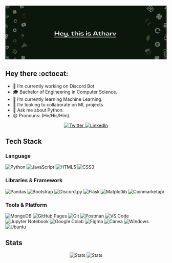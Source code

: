 <!--
**Atharv-777/Atharv-777** is a ✨ _special_ ✨ repository because its `README.md` (this file) appears on your GitHub profile.

Here are some ideas to get you started:
- 🤔 I’m looking for help with ...
- 📫 How to reach me: atharvbidwe11@gmail.com
- ⚡ Fun fact: ...-->
<!--  > 🌱 I’m currently learning Machine Learning<br>
 > 👯 I’m looking to collaborate on ML projects<br>
 > 💬 Ask me about Python<br>
 > 😄 Pronouns: (He/His/Him)

 <img align="right" top="0" alt="LinkedIn" src="icons/octocat.gif"/> -->
<!--<img align="right" top="0" alt="git" src="icons/octocat.gif">-->

![Github Banner](Banner.png)

## Hey there :octocat:

- 🔭 I’m currently working on Discord Bot
- 🎓 Bachelor of Engineering in Computer Science.
- 🌱 I’m currently learning Machine Learning.
- 👯 I’m looking to collaborate on ML projects
- 💬 Ask me about Python.
- 😄 Pronouns: (He/His/Him).

<p align = "center">
  <a href="https://twitter.com/AtharvBidwe"><img alt="Twitter" src="https://img.shields.io/badge/Twitter-1DA1F2?style=for-the-badge&logo=twitter&logoColor=white"/> </a>
<a href="https://www.linkedin.com/in/atharv-bidwe-2996631aa/"> <img alt="LinkedIn" src="https://img.shields.io/badge/LinkedIn-0077B5?style=for-the-badge&logo=linkedin&logoColor=white"/></a>
</p>
  
## Tech Stack

### Language
![Python](https://img.shields.io/badge/Python-FFD43B?style=for-the-badge&logo=python&logoColor=306998)
![JavaScript](https://img.shields.io/badge/JavaScript-323330?style=for-the-badge&logo=javascript&logoColor=F7DF1E)
![HTML5](https://img.shields.io/badge/HTML5-E34F26?style=for-the-badge&logo=html5&logoColor=white)
![CSS3](https://img.shields.io/badge/CSS3-1572B6?style=for-the-badge&logo=css3&logoColor=white)

### Libraries & Framework
![Pandas](https://img.shields.io/badge/Pandas-20232A?style=for-the-badge&logo=pandas&logoColor=61DAFB)
![Bootstrap](https://img.shields.io/badge/Bootstrap-563D7C?style=for-the-badge&logo=bootstrap&logoColor=white)
![Discord.py](https://img.shields.io/badge/Discord.py-4158a6?style=for-the-badge&logo=discord.py&logoColor=4158a6)
![Flask](https://img.shields.io/badge/Flask-000000?style=for-the-badge&logo=flask&logoColor=ffffff)
![Matplotlib](https://img.shields.io/badge/Matplotlib-162e27?style=for-the-badge&logo=matplotlib&logoColor=ffffff)
![Coinmarketapi](https://img.shields.io/badge/coinmarketcapapi-000000?style=for-the-badge&logo=coinmarketcapapi&logoColor=ffffff)

### Tools & Platform
![MongoDB](https://img.shields.io/badge/MongoDB-156e1b?style=for-the-badge&logo=mongodb&logoColor=062408)
![GitHub Pages](https://img.shields.io/badge/GitHub_Pages-100000?style=for-the-badge&logo=github&logoColor=white)
![Git](https://img.shields.io/badge/Git-F05032?style=for-the-badge&logo=git&logoColor=white)
![Postman](https://img.shields.io/badge/Postman-FF6C37?style=for-the-badge&logo=Postman&logoColor=white)
![VS Code](https://img.shields.io/badge/Visual_Studio_Code-0078D4?style=for-the-badge&logo=visual%20studio%20code&logoColor=white)
![Jupyter Notebook](https://img.shields.io/badge/juypyter-ffffff?style=for-the-badge&logo=jupyter&logoColor=e63f02)
![Google Colab](https://img.shields.io/badge/Colab-F9AB00?style=for-the-badge&logo=googlecolab&color=525252)
![Figma](https://img.shields.io/badge/Figma-F24E1E?style=for-the-badge&logo=figma&logoColor=white)
![Canva](https://img.shields.io/badge/Canva-%2300C4CC.svg?&style=for-the-badge&logo=Canva&logoColor=white)
![Windows](https://img.shields.io/badge/windows-000000?style=for-the-badge&logo=windows&logoColor=3292c9)
![Ubuntu](https://img.shields.io/badge/ubuntu-ffffff?style=for-the-badge&logo=ubuntu&logoColor=e63f02)


## Stats
<p align="center">
    <img alt="Stats" src="https://github-readme-stats.vercel.app/api?username=Atharv-777&show_icons=true&hide_border=true&theme=vue&bg_color=000000" />
    <img alt="Stats" src="https://github-readme-streak-stats.herokuapp.com/?user=Atharv-777&theme=vue&background=000000"/>
      
</p>


